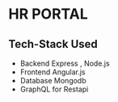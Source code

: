 # HR PORTAL

## Tech-Stack Used

* Backend Express , Node.js
* Frontend Angular.js 
* Database Mongodb
* GraphQL for Restapi
